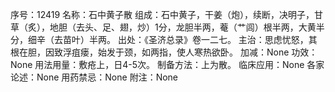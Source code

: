 序号：12419
名称：石中黄子散
组成：石中黄子，干姜（炮），续断，决明子，甘草（炙），地胆（去头、足、翅，炒）1分，龙胆半两，菴（艹闾）根半两，大黄半分，细辛（去苗叶）半两。
出处：《圣济总录》卷一二七。
主治：思虑忧怒，其根在胆，因致浮疽瘘，始发于颈，如两指，使人寒热欲卧。
加减：None
功效：None
用法用量：敷疮上，日4-5次。
制备方法：上为散。
临床应用：None
各家论述：None
用药禁忌：None
附注：None
